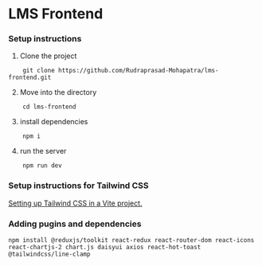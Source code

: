 # LMS Frontend

### Setup instructions

1. Clone the project 

```
    git clone https://github.com/Rudraprasad-Mohapatra/lms-frontend.git
```

2. Move into the directory

```
    cd lms-frontend
```

3. install dependencies
```
    npm i
```

4. run the server
```
    npm run dev
```

### Setup instructions for Tailwind CSS

[Setting up Tailwind CSS in a Vite project.](https://tailwindcss.com/docs/guides/vite)


### Adding pugins and dependencies

```
npm install @reduxjs/toolkit react-redux react-router-dom react-icons react-chartjs-2 chart.js daisyui axios react-hot-toast @tailwindcss/line-clamp
```